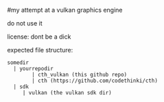 #my attempt at a vulkan graphics engine

do not use it



license: dont be a dick

expected file structure:
```text
somedir
  | yourrepodir
        | cth_vulkan (this github repo)
        | cth (https://github.com/codethinki/cth)
  | sdk
     | vulkan (the vulkan sdk dir)
```
